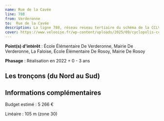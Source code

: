 ```yaml
---
name: Rue de la Cavée
line: 788
from: Verderonne
to:  Rue de la Cavée 
description: La ligne 788, réseau reseau tertiaire du schéma de la CCLVD (tronçon 188) concerne Verderonne - Rue de la Cavée
cover: https://www.velooise.fr/wp-content/uploads/2025/09/cyclopolis-cclvd-188.jpg
---
```


**Point(s) d'intérêt** : École Élémentaire De Verderonne, Mairie De Verderonne, La Faloise, École Élémentaire De Rosoy, Mairie De Rosoy

**Phasage** : Réalisation en 2022 + 0 - 3 ans

## Les tronçons (du Nord au Sud)

## Informations complémentaires

Budget estimé :  5 266 € 

Linéaire : 105 m (zone 30)

